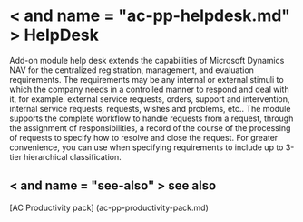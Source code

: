 ﻿---
Title: "HelpDesk"
Author: Autocont
Ms. custom: on
Ms date: 02/26/2018
reviewer: Ms.
Ms. suite:
Ms. _pltfrm tgt:
Ms. topic: article
MS Sales: dynamics-nav-2018
Ms. translationtype: Human Translation
Ms. sourcegitcommit: 
Ms. openlocfilehash: 
Ms. contentlocale: cs-cz
Ms. lasthandoff: 02/26/2018

---

# < and name = "ac-pp-helpdesk.md" > </a> HelpDesk

Add-on module help desk extends the capabilities of Microsoft Dynamics NAV for the centralized registration, management, and evaluation requirements. The requirements may be any internal or external stimuli to which the company needs in a controlled manner to respond and deal with it, for example. external service requests, orders, support and intervention, internal service requests, requests, wishes and problems, etc.. The module supports the complete workflow to handle requests from a request, through the assignment of responsibilities, a record of the course of the processing of requests to specify how to resolve and close the request. For greater convenience, you can use when specifying requirements to include up to 3-tier hierarchical classification.

## < and name = "see-also" > </a> see also  
[AC Productivity pack] (ac-pp-productivity-pack.md)  

